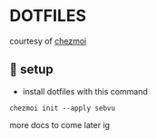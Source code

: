 # DOTFILES

courtesy of [chezmoi](https://www.chezmoi.io/quick-start/#start-using-chezmoi-on-your-current-machine)

## 🤒 setup

- install dotfiles with this command

```
chezmoi init --apply sebvu
```

more docs to come later ig
